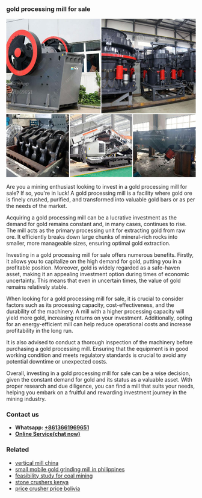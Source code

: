 <h3>gold processing mill for sale</h3><img src='1706755791.jpg' alt=''><p>Are you a mining enthusiast looking to invest in a gold processing mill for sale? If so, you're in luck! A gold processing mill is a facility where gold ore is finely crushed, purified, and transformed into valuable gold bars or as per the needs of the market.</p><p>Acquiring a gold processing mill can be a lucrative investment as the demand for gold remains constant and, in many cases, continues to rise. The mill acts as the primary processing unit for extracting gold from raw ore. It efficiently breaks down large chunks of mineral-rich rocks into smaller, more manageable sizes, ensuring optimal gold extraction.</p><p>Investing in a gold processing mill for sale offers numerous benefits. Firstly, it allows you to capitalize on the high demand for gold, putting you in a profitable position. Moreover, gold is widely regarded as a safe-haven asset, making it an appealing investment option during times of economic uncertainty. This means that even in uncertain times, the value of gold remains relatively stable.</p><p>When looking for a gold processing mill for sale, it is crucial to consider factors such as its processing capacity, cost-effectiveness, and the durability of the machinery. A mill with a higher processing capacity will yield more gold, increasing returns on your investment. Additionally, opting for an energy-efficient mill can help reduce operational costs and increase profitability in the long run.</p><p>It is also advised to conduct a thorough inspection of the machinery before purchasing a gold processing mill. Ensuring that the equipment is in good working condition and meets regulatory standards is crucial to avoid any potential downtime or unexpected costs.</p><p>Overall, investing in a gold processing mill for sale can be a wise decision, given the constant demand for gold and its status as a valuable asset. With proper research and due diligence, you can find a mill that suits your needs, helping you embark on a fruitful and rewarding investment journey in the mining industry.</p><h3>Contact us</h3><ul><li><strong>Whatsapp:&nbsp;<a href="https://wa.me/8613661969651">+8613661969651</a></strong></li><li><a href="https://swt.shibang-china.com/?git&amp;zhl&amp;gold processing mill for sale"><strong>Online Service(chat now)</strong></a></li></ul><h3>Related</h3><ul><li><a href='vertical mill china.md'>vertical mill china</a></li><li><a href='small mobile gold grinding mill in philippines.md'>small mobile gold grinding mill in philippines</a></li><li><a href='feasibility study for coal mining.md'>feasibility study for coal mining</a></li><li><a href='stone crushers kenya.md'>stone crushers kenya</a></li><li><a href='price crusher price bolivia.md'>price crusher price bolivia</a></li></ul>